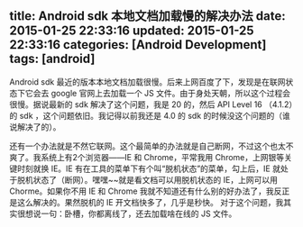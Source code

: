 title: Android sdk 本地文档加载慢的解决办法
date: 2015-01-25 22:33:16
updated: 2015-01-25 22:33:16
categories: [Android Development]
tags: [android]
---

Android sdk 最近的版本本地文档加载很慢。后来上网百度了下，发现是在联网状态下它会去 google 官网上去加载一个 JS 文件。由于身处天朝，所以这个过程会很慢。据说最新的 sdk 解决了这个问题，我是 20 的，然后 API Level 16 （4.1.2）的 sdk ，这个问题依旧。我记得以前我还是 4.0 的 sdk 的时候没这个问题的（谁说解决了的）。

还有一个办法就是不然它联网。这个最简单的办法就是自己断网，不过这个也太不爽了。我系统上有2个浏览器——IE 和 Chrome，平常我用 Chrome，上网银等关键时刻就换 IE。IE 有在工具的菜单下有个叫“脱机状态”的菜单，勾上后，IE 就处于脱机状态了（断网）。嘿嘿~~就是看文档可以用脱机状态的 IE，上网可以用 Chorme。如果你不用 IE 和 Chrome 我就不知道还有什么别的好办法了，我反正是这么解决的。果然脱机的 IE 开文档快多了，几乎是秒快。
对于这个问题，我其实很想说一句：卧槽，你都离线了，还去加载啥在线的 JS 文件。


